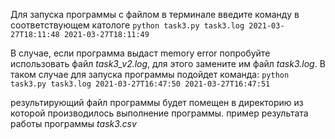 Для запуска программы с файлом в терминале введите команду в соответствующем катологе
 ```python task3.py task3.log 2021-03-27T18:11:48 2021-03-27T18:11:49```

В случае, если программа выдаст memory error попробуйте использовать файл *task3_v2.log*,
для этого замените им файл *task3.log*. В таком случае для запуска программы подойдет команда:
```python task3.py task3.log 2021-03-27T16:47:50 2021-03-27T16:47:51```

результирующий файл программы будет помещен в директорию из которой производилось выполнение программы.
пример результата работы программы *task3.csv*